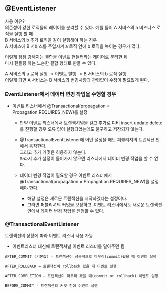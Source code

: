 ## @EventListener

사용 이유?  
의존성이 강한 로직들의 레이어를 분리할 수 있다. 예를 들어 A 서비스의 a 비즈니스 로직을 실행 할 때   
B 서비스의 b 추가 로직을 같이 실행해야 하는 경우   
A 서비스에 B 서비스를 주입시켜 a 로직 안에 b 로직을 녹이는 경우가 많다.

이렇게 점점 강해지는 결합을 이벤트 핸들러라는 레이어로 분리한 뒤   
다시 핸들링 하는 느슨한 결합 형태로 만들 수 있다.

A 서비스의 a 로직 실행 -> 이벤트 발행 -> B 서비스의 b 로직 실행  
이렇게 되면 A 서비스는 B 서비스의 변경사항과 관련없이 수정이 필요없게 된다.

### EventListener에서 데이터 변경 작업을 수행할 경우

- 이벤트 리스너에서 @Transactional(propagation = Propagation.REQUIRES_NEW)를 설정
    - 만약 이벤트 리스너에서 트랜잭셔널을 걸고 추가로 디비 insert update delete를 진행할 경우 오류 없이 실행되었는데도 불구하고 저장되지 않는다.

    - @TransactionalEventListener에 어떤 설정을 해도 퍼블리셔의 트랜잭션 안에서 동작한다.  
      그리고 추가 커밋은 허용하지 않는다.  
      따라서 추가 설정이 들어가지 않으면 리스너에서 데이터 변경 작업을 할 수 없다.

    - 데이터 변경 작업이 필요할 경우 이벤트 리스너에서  
      @Transactional(propagation = Propagation.REQUIRES_NEW)를 설정해야 한다.  
      - 해당 설정은 새로운 트랜잭션을 시작하겠다는 설정이다.  
      - 그러면 퍼블리셔의 커밋을 보장하고, 이벤트 리스너에서도 새로운 트랜잭션 안에서 데이터 변경 작업을 진행할 수 있다.

### @TransactionalEventListener

트랜잭션의 상황에 따라 이벤트 리스너 사용 가능

- 이벤트리스너 대신에 트랜잭셔널 이벤트 리스너를 달아주면 됨

```text
AFTER_COMMIT (기본값) - 트랜잭션이 성공적으로 마무리(commit)됬을 때 이벤트 실행

AFTER_ROLLBACK – 트랜잭션이 rollback 됬을 때 이벤트 실행

AFTER_COMPLETION – 트랜잭션이 마무리 됐을 때(commit or rollback) 이벤트 실행

BEFORE_COMMIT - 트랜잭션의 커밋 전에 이벤트 실행
```